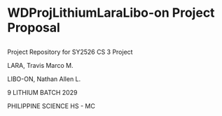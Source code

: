 # WDProjLithiumLaraLibo-on Project Proposal

##

Project Repository for SY2526 CS 3 Project 

LARA, Travis Marco M.

LIBO-ON, Nathan Allen L.

9 LITHIUM BATCH 2029

PHILIPPINE SCIENCE HS - MC 


